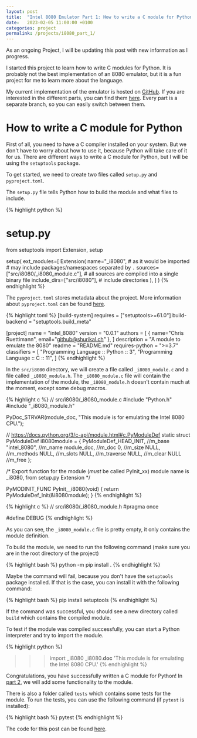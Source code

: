 ```yaml
---
layout: post
title:  "Intel 8080 Emulator Part 1: How to write a C module for Python"
date:   2023-02-05 11:00:00 +0100
categories: project
permalink: /projects/i8080_part_1/
---
```


As an ongoing Project, I will be updating this post with new information as I progress.

I started this project to learn how to write C modules for Python.
It is probably not the best implementation of an 8080 emulator, but it is a fun project for me to learn more about the language.

My current implementation of the emulator is hosted on [GitHub][github_project].
If you are interested in the different parts, you can find them [here][github_blog].
Every part is a separate branch, so you can easily switch between them.


# How to write a C module for Python

First of all, you need to have a C compiler installed on your system.
But we don't have to worry about how to use it, because Python will take care of it for us.
There are different ways to write a C module for Python, but I will be using the `setuptools` package.


To get started, we need to create two files called `setup.py` and `pyproject.toml`.

The `setup.py` file tells Python how to build the module and what files to include.

{% highlight python %}
# setup.py
from setuptools import Extension, setup

setup(
    ext_modules=[
        Extension(
            name="_i8080",  # as it would be imported
                            # may include packages/namespaces separated by `.`
            sources=["src/i8080/_i8080_module.c"], # all sources are compiled into a single binary file
            include_dirs=["src/i8080"], # include directories
        ),
    ]
)
{% endhighlight %}

The `pyproject.toml` stores metadata about the project.
More information about `pyproject.toml` can be found [here][pyproject_toml].

{% highlight toml %}
[build-system]
requires = ["setuptools>=61.0"]
build-backend = "setuptools.build_meta"

[project]
name = "intel_8080"
version = "0.0.1"
authors = [
  { name="Chris Ruettimann", email="github@shurikal.ch" },
]
description = "A module to emulate the 8080"
readme = "README.md"
requires-python = ">=3.7"
classifiers = [
    "Programming Language :: Python :: 3",
    "Programming Language :: C :: 11",
]
{% endhighlight %}


In the `src/i8080` directory, we will create a file called `_i8080_module.c` and a file called `_i8080_module.h`.
The `_i8080_module.c` file will contain the implementation of the module, the `_i8080_module.h` doesn't contain much at the moment, except some debug macros.
    
{% highlight c %}
// src/i8080/_i8080_module.c
#include "Python.h"
#include "_i8080_module.h"

PyDoc_STRVAR(module_doc,
"This module is for emulating the Intel 8080 CPU.");

// https://docs.python.org/3/c-api/module.html#c.PyModuleDef
static struct PyModuleDef i8080module = {
    PyModuleDef_HEAD_INIT,  //m_base
    "intel_8080",           //m_name
    module_doc,             //m_doc
    0,                      //m_size
    NULL,                   //m_methods
    NULL,                   //m_slots
    NULL,                   //m_traverse
    NULL,                   //m_clear
    NULL                    //m_free
};

/* 
Export function for the module (*must* be called PyInit_xx) 
module name is _i8080, from setup.py Extension
*/

PyMODINIT_FUNC
PyInit__i8080(void)
{
    return PyModuleDef_Init(&i8080module);
}
{% endhighlight %}

{% highlight c %}
// src/i8080/_i8080_module.h
#pragma once

#define DEBUG
{% endhighlight %}

As you can see, the `_i8080_module.c` file is pretty empty, it only contains the module definition.

To build the module, we need to run the following command (make sure you are in the root directory of the project)

{% highlight bash %}
python -m pip install .
{% endhighlight %}

Maybe the command will fail, because you don't have the `setuptools` package installed.
If that is the case, you can install it with the following command:

{% highlight bash %}
pip install setuptools
{% endhighlight %}

If the command was successful, you should see a new directory called `build` which contains the compiled module.

To test if the module was compiled successfully, you can start a Python interpreter and try to import the module.

{% highlight python %}
>>> import _i8080
>>> _i8080.__doc__
'This module is for emulating the Intel 8080 CPU.'
{% endhighlight %}

Congratulations, you have successfully written a C module for Python!
In [part 2][blog_part_2], we will add some functionality to the module.

There is also a folder called `tests` which contains some tests for the module.
To run the tests, you can use the following command (if `pytest` is installed):

{% highlight bash %}
pytest
{% endhighlight %}


The code for this post can be found [here][github_part_1].


[github_project]: https://github.com/Shurikal/python_8080/
[pyproject_toml]: https://peps.python.org/pep-0621/
[github_part_1]: https://github.com/Shurikal/i8080_blog/tree/part_1
[github_blog]: https://github.com/Shurikal/i8080_blog/
[blog_part_2]: /projects/i8080_part_2/